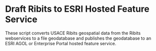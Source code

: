 # Draft Ribits to ESRI Hosted Feature Service
These script converts USACE Ribits geospatial data from the Ribits webservices to a file geodatabase and publishes the geodatabase to an ESRI AGOL or Enterprise Portal hosted feature service.
